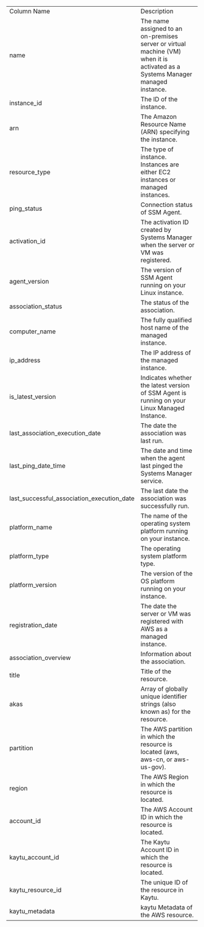 <table>
	<tr><td>Column Name</td><td>Description</td></tr>
	<tr><td>name</td><td>The name assigned to an on-premises server or virtual machine (VM) when it is activated as a Systems Manager managed instance.</td></tr>
	<tr><td>instance_id</td><td>The ID of the instance.</td></tr>
	<tr><td>arn</td><td>The Amazon Resource Name (ARN) specifying the instance.</td></tr>
	<tr><td>resource_type</td><td>The type of instance. Instances are either EC2 instances or managed instances.</td></tr>
	<tr><td>ping_status</td><td>Connection status of SSM Agent.</td></tr>
	<tr><td>activation_id</td><td>The activation ID created by Systems Manager when the server or VM was registered.</td></tr>
	<tr><td>agent_version</td><td>The version of SSM Agent running on your Linux instance.</td></tr>
	<tr><td>association_status</td><td>The status of the association.</td></tr>
	<tr><td>computer_name</td><td>The fully qualified host name of the managed instance.</td></tr>
	<tr><td>ip_address</td><td>The IP address of the managed instance.</td></tr>
	<tr><td>is_latest_version</td><td>Indicates whether the latest version of SSM Agent is running on your Linux Managed Instance.</td></tr>
	<tr><td>last_association_execution_date</td><td>The date the association was last run.</td></tr>
	<tr><td>last_ping_date_time</td><td>The date and time when the agent last pinged the Systems Manager service.</td></tr>
	<tr><td>last_successful_association_execution_date</td><td>The last date the association was successfully run.</td></tr>
	<tr><td>platform_name</td><td>The name of the operating system platform running on your instance.</td></tr>
	<tr><td>platform_type</td><td>The operating system platform type.</td></tr>
	<tr><td>platform_version</td><td>The version of the OS platform running on your instance.</td></tr>
	<tr><td>registration_date</td><td>The date the server or VM was registered with AWS as a managed instance.</td></tr>
	<tr><td>association_overview</td><td>Information about the association.</td></tr>
	<tr><td>title</td><td>Title of the resource.</td></tr>
	<tr><td>akas</td><td>Array of globally unique identifier strings (also known as) for the resource.</td></tr>
	<tr><td>partition</td><td>The AWS partition in which the resource is located (aws, aws-cn, or aws-us-gov).</td></tr>
	<tr><td>region</td><td>The AWS Region in which the resource is located.</td></tr>
	<tr><td>account_id</td><td>The AWS Account ID in which the resource is located.</td></tr>
	<tr><td>kaytu_account_id</td><td>The Kaytu Account ID in which the resource is located.</td></tr>
	<tr><td>kaytu_resource_id</td><td>The unique ID of the resource in Kaytu.</td></tr>
	<tr><td>kaytu_metadata</td><td>kaytu Metadata of the AWS resource.</td></tr>
</table>